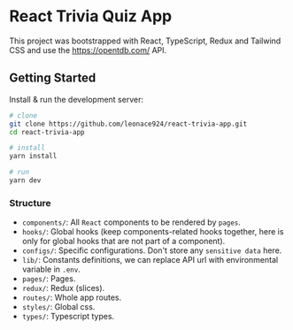 # React Trivia Quiz App

This project was bootstrapped with React, TypeScript, Redux and Tailwind CSS and use the https://opentdb.com/ API.

## Getting Started

Install & run the development server:

```bash
# clone
git clone https://github.com/leonace924/react-trivia-app.git
cd react-trivia-app

# install
yarn install

# run
yarn dev
```

### Structure

- `components/`: All `React` components to be rendered by `pages`.
- `hooks/`: Global hooks (keep components-related hooks together, here is only for global hooks that are not part of a component).
- `configs/`: Specific configurations. Don't store any `sensitive data` here.
- `lib/`: Constants definitions, we can replace API url with environmental variable in `.env`.
- `pages/`: Pages.
- `redux/`: Redux (slices).
- `routes/`: Whole app routes.
- `styles/`: Global css.
- `types/`: Typescript types.
